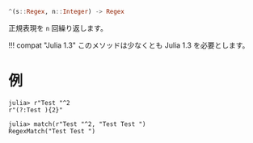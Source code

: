 ```julia
^(s::Regex, n::Integer) -> Regex
```

正規表現を `n` 回繰り返します。

!!! compat "Julia 1.3"
    このメソッドは少なくとも Julia 1.3 を必要とします。


# 例

```jldoctest
julia> r"Test "^2
r"(?:Test ){2}"

julia> match(r"Test "^2, "Test Test ")
RegexMatch("Test Test ")
```

